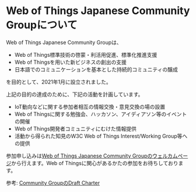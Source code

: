 # Web of Things Japanese Community Groupについて

Web of Things Japanese Community Groupは、

- Web of Things標準技術の啓蒙・利活用促進、標準化推進支援
- Web of Thingsを用いた新ビジネスの創出の支援
- 日本語でのコミュニケーションを基本とした持続的コミュニティの醸成

を目的として、2021年1月に設立されました。

上記の目的の達成のために、下記の活動を計画しています。

- IoT動向などに関する参加者相互の情報交換・意見交換の場の設置
- Web of Thingsに関する勉強会、ハッカソン、アイディアソン等のイベントの開催
- Web of Things開発者コミュニティにむけた情報提供
- 活動から得られた知見のW3C Web of Things Interest/Working Group等への提供


参加申し込みは[Web of Things Japanese Community Groupのウェルカムページ](https://www.w3.org/community/wot-jp/)から行えます。Web of Thingsに関心があるかたの参加をお待ちしております。

参考: [Community GroupのDraft Charter](/CGCharter.html ":ignore")
